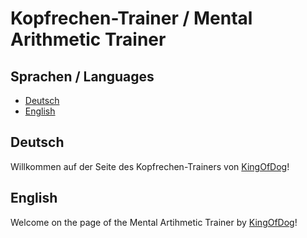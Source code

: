 # Kopfrechen-Trainer / Mental Arithmetic Trainer

## Sprachen / Languages
- [Deutsch](#deutsch)
- [English](#english)

## Deutsch
Willkommen auf der Seite des Kopfrechen-Trainers von [KingOfDog](http://youtube.com/KingOfDog)!

## English
Welcome on the page of the Mental Artihmetic Trainer by [KingOfDog](http://youtube.com/KingOfDog)!
